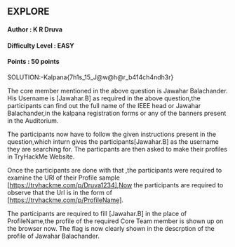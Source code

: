 ## EXPLORE
#### Author : K R Druva
#### Difficulty Level : EASY
#### Points : 50 points

SOLUTION:-Kalpana{7h1s_15_J@w@h@r_b414ch4ndh3r}

The core member mentioned in the above question is Jawahar Balachander.
His Username is [Jawahar.B] as required in the above question,the participants can find out the full name of the IEEE head or Jawahar Balachander,in the kalpana registration forms or any of the banners present in the Auditorium.


The participants now have to follow the given instructions present in the question,which inturn gives the participants[Jawahar.B] as the username they are searching for.
The particpants are then asked to make their profiles in TryHackMe Website.


Once the participants are done with that ,the participants were required to examine the URl of their Profile sample [https://tryhackme.com/p/Druva1234],Now the participants are required to observe that the Url is in the form of [https://tryhackme.com/p/ProfileName].



The participants are required to fill [Jawahar.B] in the place of ProfileName,the profile of the required Core Team member is shown up on the browser now.
The flag is now clearly shown in the descrption of the profile of Jawahar Balachander.